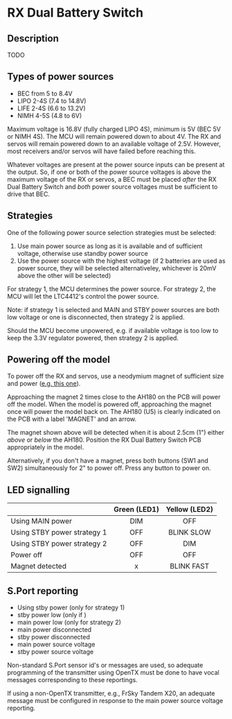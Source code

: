 # RX Dual Battery Switch

## Description
TODO


## Types of power sources

- BEC from 5 to 8.4V
- LIPO 2-4S (7.4 to 14.8V)
- LIFE 2-4S (6.6 to 13.2V)
- NIMH 4-5S (4.8 to 6V)

Maximum voltage is 16.8V (fully charged LIPO 4S), minimum is 5V (BEC 5V or NIMH 4S).
The MCU will remain powered down to about 4V. The RX and servos will remain powered down to an available voltage of 2.5V. However, most receivers and/or servos will have failed before reaching this.

Whatever voltages are present at the power source inputs can be present at the output. So, if one or both of the power source voltages is above the maximum voltage of the RX or servos, a BEC must be placed *after* the RX Dual Battery Switch and *both* power source voltages must be sufficient to drive that BEC.

## Strategies

One of the following power source selection strategies must be selected:

1. Use main power source as long as it is available and of sufficient voltage, otherwise use standby power source
2. Use the power source with the highest voltage (if 2 batteries are used as power source, they will be selected alternativeley, whichever is 20mV above the other will be selected)

For strategy 1, the MCU determines the power source. For strategy 2, the MCU will let the LTC4412's control the power source.

Note: if strategy 1 is selected and MAIN and STBY power sources are both low voltage or one is disconnected, then strategy 2 is applied.

Should the MCU become unpowered, e.g. if available voltage is too low to keep the 3.3V regulator powered, then strategy 2 is applied.

## Powering off the model

To power off the RX and servos, use a neodymium magnet of sufficient size and power ([e.g. this one](https://www.amazon.de/-/en/Magnetpro-Countersunk-Magnet-Cushions-Capsule/dp/B08K39Q1DL/ref=pd_sbs_1/261-1102478-9650911?pd_rd_w=4NK6S&pf_rd_p=b1c388c3-48c2-4960-8532-fa8f1477aee9&pf_rd_r=2AJZ6JFC8H0XXN0D8038&pd_rd_r=500284af-6c54-4b1d-af8f-a95a1c957906&pd_rd_wg=SNuGS&pd_rd_i=B08K39Q1DL&psc=1)).

Approaching the magnet 2 times close to the AH180 on the PCB will power off the model. When the model is powered off, approaching the magnet once will power the model back on. The AH180 (U5) is clearly indicated on the PCB with a label 'MAGNET' and an arrow. 

The magnet shown above will be detected when it is about 2.5cm (1") either *above* or *below* the AH180. Position the RX Dual Battery Switch PCB appropriately in the model.

Alternatively, if you don't have a magnet, press both buttons (SW1 and SW2) simultaneously for 2" to power off. Press any button to power on. 

## LED signalling

|                                 | Green (LED1)  | Yellow (LED2) |
| :------------------------------ | :----------:  | :-----------: |
| Using MAIN power                |      DIM      |      OFF      |
| Using STBY power strategy 1     |      OFF      |   BLINK SLOW  |
| Using STBY power strategy 2     |      OFF      |      DIM      |
| Power off                       |      OFF      |      OFF      |
| Magnet detected                 |       x       |   BLINK FAST  |

## S.Port reporting

- Using stby power (only for strategy 1)
- stby power low (only if )
- main power low (only for strategy 2)
- main power disconnected
- stby power disconnected
- main power source voltage
- stby power source voltage

Non-standard S.Port sensor id's or messages are used, so adequate programming of the transmitter using OpenTX must be done to have vocal messages corresponding to these reportings.

If using a non-OpenTX transmitter, e.g., FrSky Tandem X20, an adequate message must be configured in response to the main power source voltage reporting.
